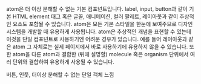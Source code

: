 atom은 더 이상 분해할 수 없는 기본 컴포넌트입니다. label, input, button과 같이 기본 HTML element 태그 혹은 글꼴, 애니메이션, 컬러 팔레트, 레이아웃과 같이 추상적인 요소도 포함될 수 있습니다. atom은 모든 기본 스타일을 한눈에 보여주므로 디자인 시스템을 개발할 때 유용하게 사용됩니다. atom은 추상적인 개념을 표현할 수 있는데 이것을 단일 컴포넌트로 사용하기엔 어려운 경우가 있습니다. 예를 들어 레이아웃과 같은 atom 그 자체로는 실제 페이지에서 바로 사용하기에 유용하지 않을 수 있습니다. 또한 atom을 다른 atom과 결합한 (뒤에 설명할) molecule 혹은 organism 단위에서 여러 단위와 결합하여 유용하게 사용될 수 있습니다.

버튼, 인풋, 더이상 분해할 수 없는 단일 객체 느낌